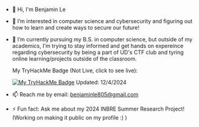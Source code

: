 - 👋 Hi, I'm Benjamin Le
- 👀 I’m interested in computer science and cybersecurity and figuring out how to learn and create ways to secure our future!
- 🌱 I’m currently pursuing my B.S. in computer science, but outside of my academics, I'm trying to stay informed and get hands on expereince regarding cybersecurity
     by being a part of UD's CTF club and tyring online learning/projects outside of the classroom.
  
  My TryHackMe Badge (Not Live, click to see live):

  [![My TryHackMe Badge](https://tryhackme-badges.s3.amazonaws.com/BlueBenjaminBen.png)](https://tryhackme.com/p/BlueBenjaminBen) Updated: 12/4/2024
  
- 📫 Reach me by email: benjaminle805@gmail.com  
- ⚡ Fun fact: Ask me about my 2024 INBRE Summer Research Project! (Working on making it public on my profile :) )

<!---
BlueBenjaminBen/BlueBenjaminBen is a ✨ special ✨ repository because its `README.md` (this file) appears on your GitHub profile.
You can click the Preview link to take a look at your changes.
--->
